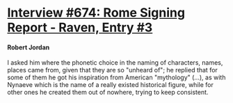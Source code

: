 # [Interview #674: Rome Signing Report - Raven, Entry #3](https://www.theoryland.com/intvmain.php?i=674#3)

#### Robert Jordan

I asked him where the phonetic choice in the naming of characters, names, places came from, given that they are so "unheard of"; he replied that for some of them he got his inspiration from American "mythology" (...), as with Nynaeve which is the name of a really existed historical figure, while for other ones he created them out of nowhere, trying to keep consistent.

